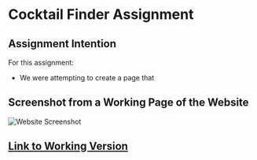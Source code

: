 # **Cocktail Finder Assignment**

## **Assignment Intention**
For this assignment:
* We were attempting to create a page that 

## **Screenshot from a Working Page of the Website**
![Website Screenshot](./assets/images/)


## [**Link to Working Version**](https://)

